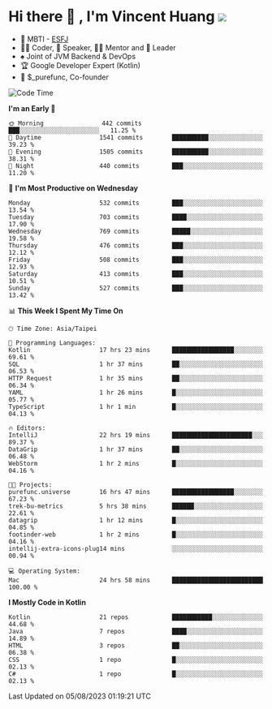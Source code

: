 # Hi there 👋 , I'm Vincent Huang ![](https://komarev.com/ghpvc/?username=Jian-Min-Huang)
- 👀 MBTI - [ESFJ](https://www.16personalities.com/esfj-personality)
- 👨‍💻 Coder, 🎤 Speaker, 👨‍🏫 Mentor and 🚀 Leader
- ♠️ Joint of JVM Backend & DevOps
- 🏆 Google Developer Expert (Kotlin)
- 💼 $_purefunc, Co-founder

<!--START_SECTION:waka-->
![Code Time](http://img.shields.io/badge/Code%20Time-2%2C382%20hrs%2013%20mins-blue)

**I'm an Early 🐤** 

```text
🌞 Morning                442 commits         ███░░░░░░░░░░░░░░░░░░░░░░   11.25 % 
🌆 Daytime                1541 commits        ██████████░░░░░░░░░░░░░░░   39.23 % 
🌃 Evening                1505 commits        ██████████░░░░░░░░░░░░░░░   38.31 % 
🌙 Night                  440 commits         ███░░░░░░░░░░░░░░░░░░░░░░   11.20 % 
```
📅 **I'm Most Productive on Wednesday** 

```text
Monday                   532 commits         ███░░░░░░░░░░░░░░░░░░░░░░   13.54 % 
Tuesday                  703 commits         ████░░░░░░░░░░░░░░░░░░░░░   17.90 % 
Wednesday                769 commits         █████░░░░░░░░░░░░░░░░░░░░   19.58 % 
Thursday                 476 commits         ███░░░░░░░░░░░░░░░░░░░░░░   12.12 % 
Friday                   508 commits         ███░░░░░░░░░░░░░░░░░░░░░░   12.93 % 
Saturday                 413 commits         ███░░░░░░░░░░░░░░░░░░░░░░   10.51 % 
Sunday                   527 commits         ███░░░░░░░░░░░░░░░░░░░░░░   13.42 % 
```


📊 **This Week I Spent My Time On** 

```text
🕑︎ Time Zone: Asia/Taipei

💬 Programming Languages: 
Kotlin                   17 hrs 23 mins      █████████████████░░░░░░░░   69.61 % 
SQL                      1 hr 37 mins        ██░░░░░░░░░░░░░░░░░░░░░░░   06.53 % 
HTTP Request             1 hr 35 mins        ██░░░░░░░░░░░░░░░░░░░░░░░   06.34 % 
YAML                     1 hr 26 mins        █░░░░░░░░░░░░░░░░░░░░░░░░   05.77 % 
TypeScript               1 hr 1 min          █░░░░░░░░░░░░░░░░░░░░░░░░   04.13 % 

🔥 Editors: 
IntelliJ                 22 hrs 19 mins      ██████████████████████░░░   89.37 % 
DataGrip                 1 hr 37 mins        ██░░░░░░░░░░░░░░░░░░░░░░░   06.48 % 
WebStorm                 1 hr 2 mins         █░░░░░░░░░░░░░░░░░░░░░░░░   04.16 % 

🐱‍💻 Projects: 
purefunc.universe        16 hrs 47 mins      █████████████████░░░░░░░░   67.23 % 
trek-bu-metrics          5 hrs 38 mins       ██████░░░░░░░░░░░░░░░░░░░   22.61 % 
datagrip                 1 hr 12 mins        █░░░░░░░░░░░░░░░░░░░░░░░░   04.85 % 
footinder-web            1 hr 2 mins         █░░░░░░░░░░░░░░░░░░░░░░░░   04.16 % 
intellij-extra-icons-plug14 mins             ░░░░░░░░░░░░░░░░░░░░░░░░░   00.94 % 

💻 Operating System: 
Mac                      24 hrs 58 mins      █████████████████████████   100.00 % 
```

**I Mostly Code in Kotlin** 

```text
Kotlin                   21 repos            ███████████░░░░░░░░░░░░░░   44.68 % 
Java                     7 repos             ████░░░░░░░░░░░░░░░░░░░░░   14.89 % 
HTML                     3 repos             ██░░░░░░░░░░░░░░░░░░░░░░░   06.38 % 
CSS                      1 repo              █░░░░░░░░░░░░░░░░░░░░░░░░   02.13 % 
C#                       1 repo              █░░░░░░░░░░░░░░░░░░░░░░░░   02.13 % 
```




 Last Updated on 05/08/2023 01:19:21 UTC
<!--END_SECTION:waka-->
